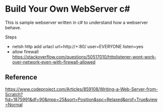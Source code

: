 # Build Your Own WebServer c#

This is sample webserver written in c# to understand how a webserver behave.

Steps 
- netsh http add urlacl url=http://+:80/ user=EVERYONE listen=yes
- allow firewall https://stackoverflow.com/questions/50517010/httplistener-wont-work-over-network-even-with-firewall-allowed

## Reference
https://www.codeproject.com/Articles/859108/Writing-a-Web-Server-from-Scratch?fid=1875991&df=90&mpp=25&sort=Position&spc=Relaxed&prof=True&view=Normal

